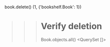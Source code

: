 book.delete()
(1, {'bookshelf.Book': 1})
>>> 
>>> # Verify deletion
>>> Book.objects.all()
<QuerySet []>
>>> 